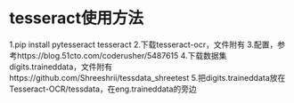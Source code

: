 # tesseract使用方法
1.pip install pytesseract tesseract
2.下载tesseract-ocr，文件附有
3.配置，参考https://blog.51cto.com/coderusher/5487615
4.下载数据集digits.traineddata，文件附有https://github.com/Shreeshrii/tessdata_shreetest
5.把digits.traineddata放在Tesseract-OCR/tessdata，在eng.traineddata的旁边